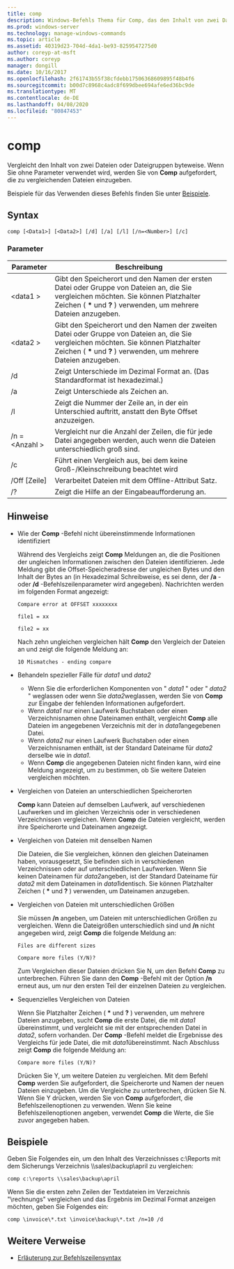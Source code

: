 ```yaml
---
title: comp
description: Windows-Befehls Thema für Comp, das den Inhalt von zwei Dateien oder Datei Sätzen Byte Weise vergleicht.
ms.prod: windows-server
ms.technology: manage-windows-commands
ms.topic: article
ms.assetid: 40319d23-704d-4da1-be93-8259547275d0
author: coreyp-at-msft
ms.author: coreyp
manager: dongill
ms.date: 10/16/2017
ms.openlocfilehash: 2f61743b55f38cfdebb17506368609895f48b4f6
ms.sourcegitcommit: b00d7c8968c4adc8f699dbee694afe6ed36bc9de
ms.translationtype: MT
ms.contentlocale: de-DE
ms.lasthandoff: 04/08/2020
ms.locfileid: "80847453"
---
```

# <a name="comp"></a>comp

Vergleicht den Inhalt von zwei Dateien oder Dateigruppen byteweise. Wenn Sie ohne Parameter verwendet wird, werden Sie von **Comp** aufgefordert, die zu vergleichenden Dateien einzugeben.

Beispiele für das Verwenden dieses Befehls finden Sie unter [Beispiele](#BKMK_examples).

## <a name="syntax"></a>Syntax

```
comp [<Data1>] [<Data2>] [/d] [/a] [/l] [/n=<Number>] [/c]
```

### <a name="parameters"></a>Parameter

|Parameter|Beschreibung|
|---------|-----------|
|\<data1 >|Gibt den Speicherort und den Namen der ersten Datei oder Gruppe von Dateien an, die Sie vergleichen möchten. Sie können Platzhalter Zeichen ( **&#42;** und **?** ) verwenden, um mehrere Dateien anzugeben.|
|\<data2 >|Gibt den Speicherort und den Namen der zweiten Datei oder Gruppe von Dateien an, die Sie vergleichen möchten. Sie können Platzhalter Zeichen ( **&#42;** und **?** ) verwenden, um mehrere Dateien anzugeben.|
|/d|Zeigt Unterschiede im Dezimal Format an. (Das Standardformat ist hexadezimal.)|
|/a|Zeigt Unterschiede als Zeichen an.|
|/l|Zeigt die Nummer der Zeile an, in der ein Unterschied auftritt, anstatt den Byte Offset anzuzeigen.|
|/n =\<Anzahl >|Vergleicht nur die Anzahl der Zeilen, die für jede Datei angegeben werden, auch wenn die Dateien unterschiedlich groß sind.|
|/c|Führt einen Vergleich aus, bei dem keine Groß-/Kleinschreibung beachtet wird|
|/Off [Zeile]|Verarbeitet Dateien mit dem Offline-Attribut Satz.|
|/?|Zeigt die Hilfe an der Eingabeaufforderung an.|

## <a name="remarks"></a>Hinweise

-   Wie der **Comp** -Befehl nicht übereinstimmende Informationen identifiziert

    Während des Vergleichs zeigt **Comp** Meldungen an, die die Positionen der ungleichen Informationen zwischen den Dateien identifizieren. Jede Meldung gibt die Offset-Speicheradresse der ungleichen Bytes und den Inhalt der Bytes an (in Hexadezimal Schreibweise, es sei denn, der **/a** -oder **/d** -Befehlszeilenparameter wird angegeben). Nachrichten werden im folgenden Format angezeigt:

    `Compare error at OFFSET xxxxxxxx`

    `file1 = xx`

    `file2 = xx`

    Nach zehn ungleichen vergleichen hält **Comp** den Vergleich der Dateien an und zeigt die folgende Meldung an:

    `10 Mismatches - ending compare`
-   Behandeln spezieller Fälle für *data1* und *data2*  
    -   Wenn Sie die erforderlichen Komponenten von " *data1* " oder " *data2* " weglassen oder wenn Sie *data2*weglassen, werden Sie von **Comp** zur Eingabe der fehlenden Informationen aufgefordert.
    -   Wenn *data1* nur einen Laufwerk Buchstaben oder einen Verzeichnisnamen ohne Dateinamen enthält, vergleicht **Comp** alle Dateien im angegebenen Verzeichnis mit der in *data1*angegebenen Datei.
    -   Wenn *data2* nur einen Laufwerk Buchstaben oder einen Verzeichnisnamen enthält, ist der Standard Dateiname für *data2* derselbe wie in *data1*.
    -   Wenn **Comp** die angegebenen Dateien nicht finden kann, wird eine Meldung angezeigt, um zu bestimmen, ob Sie weitere Dateien vergleichen möchten.
-   Vergleichen von Dateien an unterschiedlichen Speicherorten

    **Comp** kann Dateien auf demselben Laufwerk, auf verschiedenen Laufwerken und im gleichen Verzeichnis oder in verschiedenen Verzeichnissen vergleichen. Wenn **Comp** die Dateien vergleicht, werden ihre Speicherorte und Dateinamen angezeigt.
-   Vergleichen von Dateien mit denselben Namen

    Die Dateien, die Sie vergleichen, können den gleichen Dateinamen haben, vorausgesetzt, Sie befinden sich in verschiedenen Verzeichnissen oder auf unterschiedlichen Laufwerken. Wenn Sie keinen Dateinamen für *data2*angeben, ist der Standard Dateiname für *data2* mit dem Dateinamen in *data1*identisch. Sie können Platzhalter Zeichen ( **&#42;** und **?** ) verwenden, um Dateinamen anzugeben.
-   Vergleichen von Dateien mit unterschiedlichen Größen

    Sie müssen **/n** angeben, um Dateien mit unterschiedlichen Größen zu vergleichen. Wenn die Dateigrößen unterschiedlich sind und **/n** nicht angegeben wird, zeigt **Comp** die folgende Meldung an:

    `Files are different sizes`

    `Compare more files (Y/N)?`

    Zum Vergleichen dieser Dateien drücken Sie N, um den Befehl **Comp** zu unterbrechen. Führen Sie dann den **Comp** -Befehl mit der Option **/n** erneut aus, um nur den ersten Teil der einzelnen Dateien zu vergleichen.
-   Sequenzielles Vergleichen von Dateien

    Wenn Sie Platzhalter Zeichen ( **&#42;** und **?** ) verwenden, um mehrere Dateien anzugeben, sucht **Comp** die erste Datei, die mit *data1* übereinstimmt, und vergleicht sie mit der entsprechenden Datei in *data2*, sofern vorhanden. Der **Comp** -Befehl meldet die Ergebnisse des Vergleichs für jede Datei, die mit *data1*übereinstimmt. Nach Abschluss zeigt **Comp** die folgende Meldung an:

    `Compare more files (Y/N)?`

    Drücken Sie Y, um weitere Dateien zu vergleichen. Mit dem Befehl **Comp** werden Sie aufgefordert, die Speicherorte und Namen der neuen Dateien einzugeben. Um die Vergleiche zu unterbrechen, drücken Sie N. Wenn Sie Y drücken, werden Sie von **Comp** aufgefordert, die Befehlszeilenoptionen zu verwenden. Wenn Sie keine Befehlszeilenoptionen angeben, verwendet **Comp** die Werte, die Sie zuvor angegeben haben.

## <a name="examples"></a><a name=BKMK_examples></a>Beispiele

Geben Sie Folgendes ein, um den Inhalt des Verzeichnisses c:\Reports mit dem Sicherungs Verzeichnis \\\\sales\backup\april zu vergleichen:
```
comp c:\reports \\sales\backup\april
```
Wenn Sie die ersten zehn Zeilen der Textdateien im Verzeichnis "\rechnungs" vergleichen und das Ergebnis im Dezimal Format anzeigen möchten, geben Sie Folgendes ein:
```
comp \invoice\*.txt \invoice\backup\*.txt /n=10 /d
```

## <a name="additional-references"></a>Weitere Verweise

- [Erläuterung zur Befehlszeilensyntax](command-line-syntax-key.md)